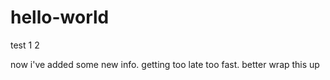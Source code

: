 # hello-world
test 1 2

now i've added some new info. getting too late too fast. better wrap this up
